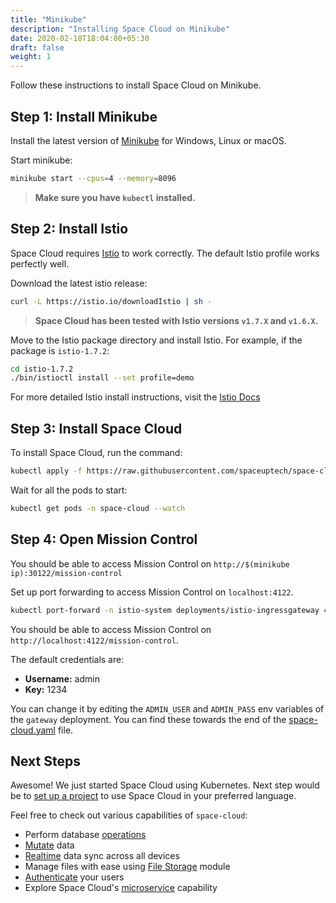 ```yaml
---
title: "Minikube"
description: "Installing Space Cloud on Minikube"
date: 2020-02-18T18:04:00+05:30
draft: false
weight: 1
---
```


Follow these instructions to install Space Cloud on Minikube.

## Step 1: Install Minikube

Install the latest version of [Minikube](https://kubernetes.io/docs/tasks/tools/install-minikube/) for Windows, Linux or macOS.

Start minikube:

```bash
minikube start --cpus=4 --memory=8096
```

> **Make sure you have `kubectl` installed.**

## Step 2: Install Istio

Space Cloud requires [Istio](https://istio.io/docs/setup/getting-started/) to work correctly. The default Istio profile works perfectly well.

Download the latest istio release:
```bash
curl -L https://istio.io/downloadIstio | sh -
```

> **Space Cloud has been tested with Istio versions `v1.7.X` and `v1.6.X`.**

Move to the Istio package directory and install Istio. For example, if the package is `istio-1.7.2`:
```bash
cd istio-1.7.2
./bin/istioctl install --set profile=demo
```

For more detailed Istio install instructions, visit the [Istio Docs](https://istio.io/latest/docs/setup/install/istioctl/)

## Step 3: Install Space Cloud

To install Space Cloud, run the command:

```bash
kubectl apply -f https://raw.githubusercontent.com/spaceuptech/space-cloud/master/install-manifests/kubernetes/local/space-cloud.yaml
```

Wait for all the pods to start:

```bash
kubectl get pods -n space-cloud --watch
```

## Step 4: Open Mission Control

You should be able to access Mission Control on `http://$(minikube ip):30122/mission-control`

Set up port forwarding to access Mission Control on `localhost:4122`.

```bash
kubectl port-forward -n istio-system deployments/istio-ingressgateway 4122:8080
```

You should be able to access Mission Control on `http://localhost:4122/mission-control`.

The default credentials are:
- **Username:** admin
- **Key:** 1234

You can change it by editing the `ADMIN_USER` and `ADMIN_PASS` env variables of the `gateway` deployment. You can find these towards the end of the [space-cloud.yaml](https://raw.githubusercontent.com/spaceuptech/space-cloud/master/install-manifests/kubernetes/local/space-cloud.yaml) file.  

## Next Steps

Awesome! We just started Space Cloud using Kubernetes. Next step would be to [set up a project](/introduction/setting-up-project/) to use Space Cloud in your preferred language.

Feel free to check out various capabilities of `space-cloud`:

- Perform database [operations](/storage/database/queries)
- [Mutate](/storage/database/mutations) data
- [Realtime](/storage/database/subscriptions) data sync across all devices
- Manage files with ease using [File Storage](/storage/filestore) module
- [Authenticate](/user-management) your users
- Explore Space Cloud's [microservice](/microservices) capability
